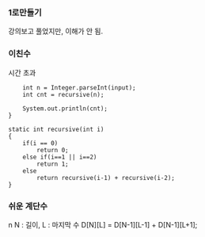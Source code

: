 <h3> 1로만들기 </h3>
강의보고 풀었지만, 이해가 안 됨. 

<h3> 이친수 </h3>
시간 초과 <br>


		int n = Integer.parseInt(input);
		int cnt = recursive(n);
		
		System.out.println(cnt);
	}
	
	static int recursive(int i)
	{
		if(i == 0)
			return 0;
		else if(i==1 || i==2)
			return 1;
		else
			return recursive(i-1) + recursive(i-2);
	}


<h3> 쉬운 계단수 </h3>n
N : 길이, L : 마지막 수 
D[N][L] = D[N-1][L-1] + D[N-1][L+1]; 

